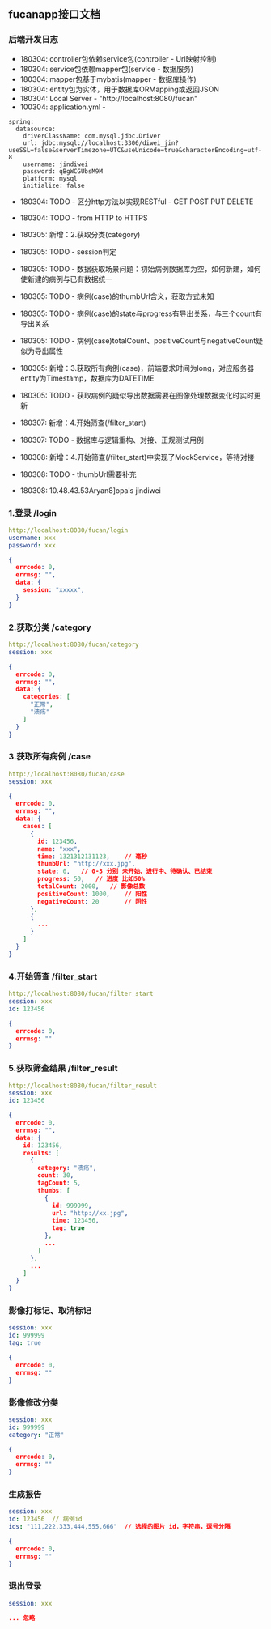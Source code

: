 ## fucanapp接口文档

### 后端开发日志
* 180304: controller包依赖service包(controller - Url映射控制)
* 180304: service包依赖mapper包(service - 数据服务)
* 180304: mapper包基于mybatis(mapper - 数据库操作)
* 180304: entity包为实体，用于数据库ORMapping或返回JSON
* 180304: Local Server - "http://localhost:8080/fucan"
* 100304: application.yml -
```
spring:
  datasource:
    driverClassName: com.mysql.jdbc.Driver
    url: jdbc:mysql://localhost:3306/diwei_jin?useSSL=false&serverTimezone=UTC&useUnicode=true&characterEncoding=utf-8
    username: jindiwei
    password: qBgWCGUbsM9M
    platform: mysql
    initialize: false
```
* 180304: TODO - 区分http方法以实现RESTful - GET POST PUT DELETE
* 180304: TODO - from HTTP to HTTPS

* 180305: 新增：2.获取分类(category)
* 180305: TODO - session判定
* 180305: TODO - 数据获取场景问题：初始病例数据库为空，如何新建，如何使新建的病例与已有数据统一
* 180305: TODO - 病例(case)的thumbUrl含义，获取方式未知
* 180305: TODO - 病例(case)的state与progress有导出关系，与三个count有导出关系
* 180305: TODO - 病例(case)totalCount、positiveCount与negativeCount疑似为导出属性
* 180305: 新增：3.获取所有病例(case)，前端要求时间为long，对应服务器entity为Timestamp，数据库为DATETIME
* 180305: TODO - 获取病例的疑似导出数据需要在图像处理数据变化时实时更新
* 180307: 新增：4.开始筛查(/filter_start)
* 180307: TODO - 数据库与逻辑重构、对接、正规测试用例
* 180308: 新增：4.开始筛查(/filter_start)中实现了MockService，等待对接
* 180308: TODO - thumbUrl需要补充
* 180308: 
    10.48.43.53Aryan8]opals
    jindiwei
    

### 1.登录 /login

``` yaml
http://localhost:8080/fucan/login
username: xxx
password: xxx
```

``` json
{
  errcode: 0,
  errmsg: "",
  data: {
    session: "xxxxx",
  }
}
```

### 2.获取分类 /category

``` yaml
http://localhost:8080/fucan/category
session: xxx
```

``` json
{
  errcode: 0,
  errmsg: "",
  data: {
    categories: [
      "正常",
      "溃疡"
    ]
  }
}
```

### 3.获取所有病例 /case

``` yaml
http://localhost:8080/fucan/case
session: xxx
```

``` json
{
  errcode: 0,
  errmsg: "",
  data: {
    cases: [
      {
        id: 123456,
        name: "xxx",
        time: 1321312131123,	// 毫秒
        thumbUrl: "http://xxx.jpg",
        state: 0,	// 0-3 分别 未开始、进行中、待确认、已结束
        progress: 50,	// 进度 比如50%
        totalCount: 2000,	// 影像总数
        positiveCount: 1000,	// 阳性
        negativeCount: 20		// 阴性
      },
      {
        ...
      }
    ]
  }
}
```

### 4.开始筛查 /filter_start

``` yaml
http://localhost:8080/fucan/filter_start
session: xxx
id: 123456
```

``` json
{
  errcode: 0,
  errmsg: ""
}
```

### 5.获取筛查结果 /filter_result

``` yaml
http://localhost:8080/fucan/filter_result
session: xxx
id: 123456
```

``` json
{
  errcode: 0,
  errmsg: "",
  data: {
    id: 123456,
    results: [
      {
        category: "溃疡",
        count: 30,
        tagCount: 5,
        thumbs: [
          {
            id: 999999,
            url: "http://xx.jpg",
            time: 123456,
            tag: true
          },
          ...
        ]
      },
      ...
    ]
  }
}
```

### 影像打标记、取消标记

``` yaml
session: xxx
id: 999999
tag: true
```

``` json
{
  errcode: 0,
  errmsg: ""
}
```

### 影像修改分类

``` yaml
session: xxx
id: 999999
category: "正常"
```

``` json
{
  errcode: 0,
  errmsg: ""
}
```

### 生成报告

``` yaml
session: xxx
id: 123456	// 病例id
ids: "111,222,333,444,555,666"	// 选择的图片 id，字符串，逗号分隔
```

``` json
{
  errcode: 0,
  errmsg: ""
}
```

### 退出登录

``` yaml
session: xxx
```

``` json
... 忽略
```

